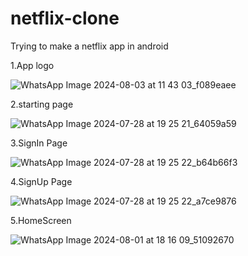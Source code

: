 # netflix-clone
Trying to make a netflix app in android


1.App logo


![WhatsApp Image 2024-08-03 at 11 43 03_f089eaee](https://github.com/user-attachments/assets/2f567134-4680-4fb8-b029-f97dafa1d5db)


2.starting page


![WhatsApp Image 2024-07-28 at 19 25 21_64059a59](https://github.com/user-attachments/assets/730e2ec4-c81a-4272-b258-343ff807a07d)


3.SignIn Page


![WhatsApp Image 2024-07-28 at 19 25 22_b64b66f3](https://github.com/user-attachments/assets/cbd3c06e-6dc3-4790-9878-019a19fc4464)


4.SignUp Page


![WhatsApp Image 2024-07-28 at 19 25 22_a7ce9876](https://github.com/user-attachments/assets/0a21471b-732e-481d-845d-bee79faa3d55)

5.HomeScreen

![WhatsApp Image 2024-08-01 at 18 16 09_51092670](https://github.com/user-attachments/assets/89fe5909-659f-4362-842c-33638ef2850a)
